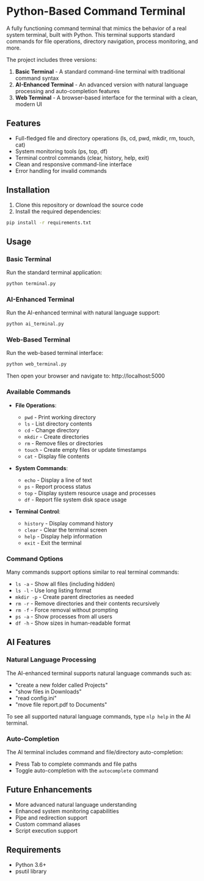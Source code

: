 # Python-Based Command Terminal

A fully functioning command terminal that mimics the behavior of a real system terminal, built with Python. This terminal supports standard commands for file operations, directory navigation, process monitoring, and more.

The project includes three versions:
1. **Basic Terminal** - A standard command-line terminal with traditional command syntax
2. **AI-Enhanced Terminal** - An advanced version with natural language processing and auto-completion features
3. **Web Terminal** - A browser-based interface for the terminal with a clean, modern UI

## Features

- Full-fledged file and directory operations (ls, cd, pwd, mkdir, rm, touch, cat)
- System monitoring tools (ps, top, df)
- Terminal control commands (clear, history, help, exit)
- Clean and responsive command-line interface
- Error handling for invalid commands

## Installation

1. Clone this repository or download the source code
2. Install the required dependencies:

```bash
pip install -r requirements.txt
```

## Usage

### Basic Terminal
Run the standard terminal application:

```bash
python terminal.py
```

### AI-Enhanced Terminal
Run the AI-enhanced terminal with natural language support:

```bash
python ai_terminal.py
```

### Web-Based Terminal
Run the web-based terminal interface:

```bash
python web_terminal.py
```

Then open your browser and navigate to: http://localhost:5000

### Available Commands

- **File Operations**:
  - `pwd` - Print working directory
  - `ls` - List directory contents
  - `cd` - Change directory
  - `mkdir` - Create directories
  - `rm` - Remove files or directories
  - `touch` - Create empty files or update timestamps
  - `cat` - Display file contents

- **System Commands**:
  - `echo` - Display a line of text
  - `ps` - Report process status
  - `top` - Display system resource usage and processes
  - `df` - Report file system disk space usage

- **Terminal Control**:
  - `history` - Display command history
  - `clear` - Clear the terminal screen
  - `help` - Display help information
  - `exit` - Exit the terminal

### Command Options

Many commands support options similar to real terminal commands:

- `ls -a` - Show all files (including hidden)
- `ls -l` - Use long listing format
- `mkdir -p` - Create parent directories as needed
- `rm -r` - Remove directories and their contents recursively
- `rm -f` - Force removal without prompting
- `ps -a` - Show processes from all users
- `df -h` - Show sizes in human-readable format

## AI Features

### Natural Language Processing
The AI-enhanced terminal supports natural language commands such as:
- "create a new folder called Projects"
- "show files in Downloads"
- "read config.ini"
- "move file report.pdf to Documents"

To see all supported natural language commands, type `nlp help` in the AI terminal.

### Auto-Completion
The AI terminal includes command and file/directory auto-completion:
- Press Tab to complete commands and file paths
- Toggle auto-completion with the `autocomplete` command

## Future Enhancements

- More advanced natural language understanding
- Enhanced system monitoring capabilities
- Pipe and redirection support
- Custom command aliases
- Script execution support

## Requirements

- Python 3.6+
- psutil library